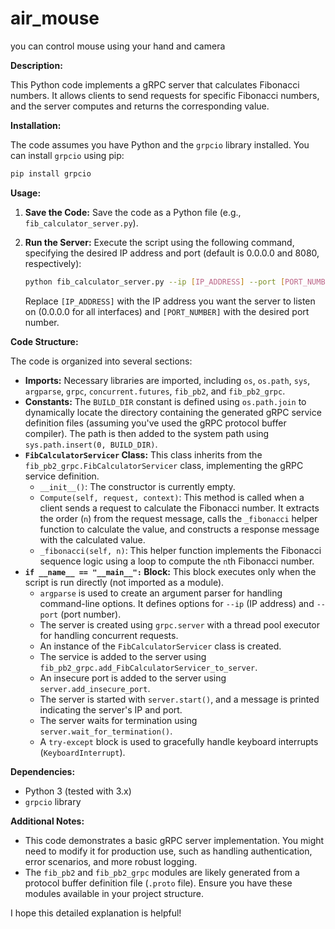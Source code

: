 # air_mouse
you can control mouse using your hand and camera

**Description:**

This Python code implements a gRPC server that calculates Fibonacci numbers. It allows clients to send requests for specific Fibonacci numbers, and the server computes and returns the corresponding value.

**Installation:**

The code assumes you have Python and the `grpcio` library installed. You can install `grpcio` using pip:

```bash
pip install grpcio
```

**Usage:**

1. **Save the Code:** Save the code as a Python file (e.g., `fib_calculator_server.py`).
2. **Run the Server:** Execute the script using the following command, specifying the desired IP address and port (default is 0.0.0.0 and 8080, respectively):

   ```bash
   python fib_calculator_server.py --ip [IP_ADDRESS] --port [PORT_NUMBER]
   ```

   Replace `[IP_ADDRESS]` with the IP address you want the server to listen on (0.0.0.0 for all interfaces) and `[PORT_NUMBER]` with the desired port number.

**Code Structure:**

The code is organized into several sections:

- **Imports:** Necessary libraries are imported, including `os`, `os.path`, `sys`, `argparse`, `grpc`, `concurrent.futures`, `fib_pb2`, and `fib_pb2_grpc`.
- **Constants:** The `BUILD_DIR` constant is defined using `os.path.join` to dynamically locate the directory containing the generated gRPC service definition files (assuming you've used the gRPC protocol buffer compiler). The path is then added to the system path using `sys.path.insert(0, BUILD_DIR)`.
- **`FibCalculatorServicer` Class:** This class inherits from the `fib_pb2_grpc.FibCalculatorServicer` class, implementing the gRPC service definition.
  - `__init__()`: The constructor is currently empty.
  - `Compute(self, request, context)`: This method is called when a client sends a request to calculate the Fibonacci number. It extracts the order (`n`) from the request message, calls the `_fibonacci` helper function to calculate the value, and constructs a response message with the calculated value.
  - `_fibonacci(self, n)`: This helper function implements the Fibonacci sequence logic using a loop to compute the `n`th Fibonacci number.
- **`if __name__ == "__main__":` Block:** This block executes only when the script is run directly (not imported as a module).
  - `argparse` is used to create an argument parser for handling command-line options. It defines options for `--ip` (IP address) and `--port` (port number).
  - The server is created using `grpc.server` with a thread pool executor for handling concurrent requests.
  - An instance of the `FibCalculatorServicer` class is created.
  - The service is added to the server using `fib_pb2_grpc.add_FibCalculatorServicer_to_server`.
  - An insecure port is added to the server using `server.add_insecure_port`.
  - The server is started with `server.start()`, and a message is printed indicating the server's IP and port.
  - The server waits for termination using `server.wait_for_termination()`.
  - A `try-except` block is used to gracefully handle keyboard interrupts (`KeyboardInterrupt`).

**Dependencies:**

- Python 3 (tested with 3.x)
- `grpcio` library

**Additional Notes:**

- This code demonstrates a basic gRPC server implementation. You might need to modify it for production use, such as handling authentication, error scenarios, and more robust logging.
- The `fib_pb2` and `fib_pb2_grpc` modules are likely generated from a protocol buffer definition file (`.proto` file). Ensure you have these modules available in your project structure.

I hope this detailed explanation is helpful!
